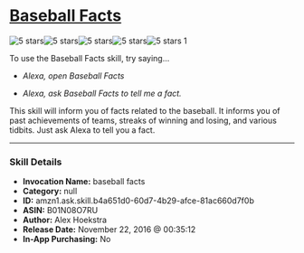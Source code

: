 # [Baseball Facts](http://alexa.amazon.com/#skills/amzn1.ask.skill.b4a651d0-60d7-4b29-afce-81ac660d7f0b)
![5 stars](../../images/ic_star_black_18dp_1x.png)![5 stars](../../images/ic_star_black_18dp_1x.png)![5 stars](../../images/ic_star_black_18dp_1x.png)![5 stars](../../images/ic_star_black_18dp_1x.png)![5 stars](../../images/ic_star_black_18dp_1x.png) 1

To use the Baseball Facts skill, try saying...

* *Alexa, open Baseball Facts*

* *Alexa, ask Baseball Facts to tell me a fact.*

This skill will inform you of facts related to the baseball. It informs you of past achievements of teams, streaks of winning and losing, and various tidbits. Just ask Alexa to tell you a fact.

***

### Skill Details

* **Invocation Name:** baseball facts
* **Category:** null
* **ID:** amzn1.ask.skill.b4a651d0-60d7-4b29-afce-81ac660d7f0b
* **ASIN:** B01N08O7RU
* **Author:** Alex Hoekstra
* **Release Date:** November 22, 2016 @ 00:35:12
* **In-App Purchasing:** No
